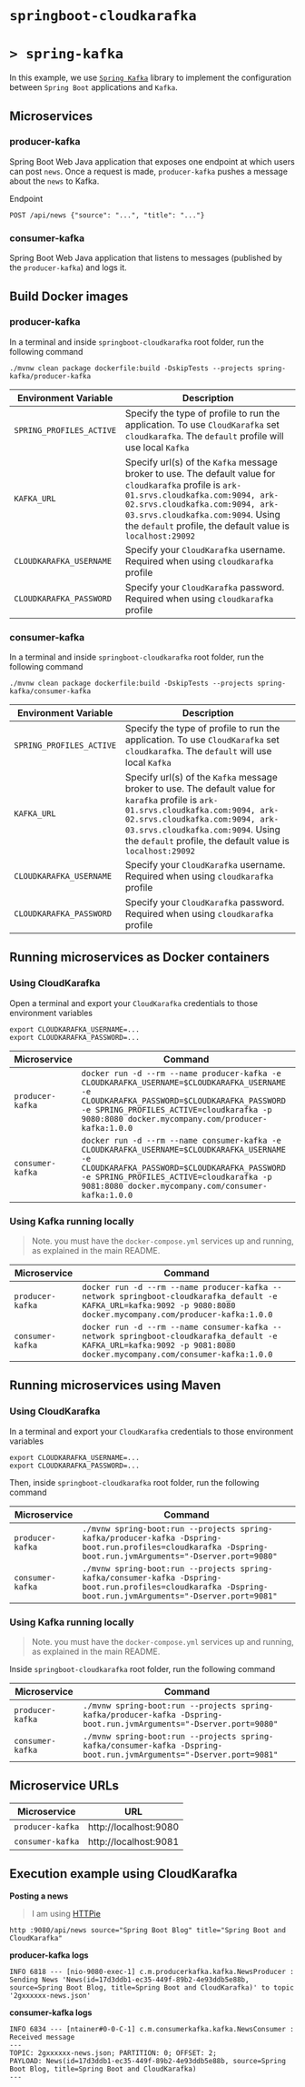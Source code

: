# `springboot-cloudkarafka`
# `> spring-kafka`

In this example, we use [`Spring Kafka`](https://docs.spring.io/spring-kafka/reference/html/) library to implement the
configuration between `Spring Boot` applications and `Kafka`.

## Microservices

### producer-kafka

Spring Boot Web Java application that exposes one endpoint at which users can post `news`. Once a request is made,
`producer-kafka` pushes a message about the `news` to Kafka.

Endpoint
```
POST /api/news {"source": "...", "title": "..."}
```

### consumer-kafka

Spring Boot Web Java application that listens to messages (published by the `producer-kafka`) and logs it.

## Build Docker images

### producer-kafka

In a terminal and inside `springboot-cloudkarafka` root folder, run the following command
```
./mvnw clean package dockerfile:build -DskipTests --projects spring-kafka/producer-kafka
```

| Environment Variable     | Description |
| -----------------------  | ----------- |
| `SPRING_PROFILES_ACTIVE` | Specify the type of profile to run the application. To use `CloudKarafka` set `cloudkarafka`. The `default` profile will use local `Kafka` |
| `KAFKA_URL`              | Specify url(s) of the `Kafka` message broker to use. The default value for `cloudkarafka` profile is `ark-01.srvs.cloudkafka.com:9094, ark-02.srvs.cloudkafka.com:9094, ark-03.srvs.cloudkafka.com:9094`. Using the `default` profile, the default value is `localhost:29092` |
| `CLOUDKARAFKA_USERNAME`  | Specify your `CloudKarafka` username. Required when using `cloudkarafka` profile |
| `CLOUDKARAFKA_PASSWORD`  | Specify your `CloudKarafka` password. Required when using `cloudkarafka` profile |

### consumer-kafka

In a terminal and inside `springboot-cloudkarafka` root folder, run the following command
```
./mvnw clean package dockerfile:build -DskipTests --projects spring-kafka/consumer-kafka
```

| Environment Variable     | Description |
| ------------------------ | ----------- |
| `SPRING_PROFILES_ACTIVE` | Specify the type of profile to run the application. To use `CloudKarafka` set `cloudkarafka`. The `default` will use local `Kafka` |
| `KAFKA_URL`              | Specify url(s) of the `Kafka` message broker to use. The default value for `karafka` profile is `ark-01.srvs.cloudkafka.com:9094, ark-02.srvs.cloudkafka.com:9094, ark-03.srvs.cloudkafka.com:9094`. Using the `default` profile, the default value is `localhost:29092` |
| `CLOUDKARAFKA_USERNAME`  | Specify your `CloudKarafka` username. Required when using `cloudkarafka` profile |
| `CLOUDKARAFKA_PASSWORD`  | Specify your `CloudKarafka` password. Required when using `cloudkarafka` profile |

## Running microservices as Docker containers

### Using CloudKarafka

Open a terminal and export your `CloudKarafka` credentials to those environment variables
```
export CLOUDKARAFKA_USERNAME=...
export CLOUDKARAFKA_PASSWORD=...
```

| Microservice     | Command |
| ---------------- | ------- |
| `producer-kafka` | `docker run -d --rm --name producer-kafka -e CLOUDKARAFKA_USERNAME=$CLOUDKARAFKA_USERNAME -e CLOUDKARAFKA_PASSWORD=$CLOUDKARAFKA_PASSWORD -e SPRING_PROFILES_ACTIVE=cloudkarafka -p 9080:8080 docker.mycompany.com/producer-kafka:1.0.0` |
| `consumer-kafka` | `docker run -d --rm --name consumer-kafka -e CLOUDKARAFKA_USERNAME=$CLOUDKARAFKA_USERNAME -e CLOUDKARAFKA_PASSWORD=$CLOUDKARAFKA_PASSWORD -e SPRING_PROFILES_ACTIVE=cloudkarafka -p 9081:8080 docker.mycompany.com/consumer-kafka:1.0.0` |

### Using Kafka running locally

> Note. you must have the `docker-compose.yml` services up and running, as explained in the main README.

| Microservice     | Command |
| ---------------- | ------- |
| `producer-kafka` | `docker run -d --rm --name producer-kafka --network springboot-cloudkarafka_default -e KAFKA_URL=kafka:9092 -p 9080:8080 docker.mycompany.com/producer-kafka:1.0.0` |
| `consumer-kafka` | `docker run -d --rm --name consumer-kafka --network springboot-cloudkarafka_default -e KAFKA_URL=kafka:9092 -p 9081:8080 docker.mycompany.com/consumer-kafka:1.0.0` |

## Running microservices using Maven

### Using CloudKarafka

In a terminal and export your `CloudKarafka` credentials to those environment variables
```
export CLOUDKARAFKA_USERNAME=...
export CLOUDKARAFKA_PASSWORD=...
```

Then, inside `springboot-cloudkarafka` root folder, run the following command

| Microservice     | Command |
| ---------------- | ------- |
| `producer-kafka` | `./mvnw spring-boot:run --projects spring-kafka/producer-kafka -Dspring-boot.run.profiles=cloudkarafka -Dspring-boot.run.jvmArguments="-Dserver.port=9080"` |
| `consumer-kafka` | `./mvnw spring-boot:run --projects spring-kafka/consumer-kafka -Dspring-boot.run.profiles=cloudkarafka -Dspring-boot.run.jvmArguments="-Dserver.port=9081"` |

### Using Kafka running locally

> Note. you must have the `docker-compose.yml` services up and running, as explained in the main README.  

Inside `springboot-cloudkarafka` root folder, run the following command

| Microservice     | Command |
| ---------------- | ------- |
| `producer-kafka` | `./mvnw spring-boot:run --projects spring-kafka/producer-kafka -Dspring-boot.run.jvmArguments="-Dserver.port=9080"` |
| `consumer-kafka` | `./mvnw spring-boot:run --projects spring-kafka/consumer-kafka -Dspring-boot.run.jvmArguments="-Dserver.port=9081"` |

## Microservice URLs

| Microservice     | URL                   |
| ---------------- | --------------------- |
| `producer-kafka` | http://localhost:9080 |
| `consumer-kafka` | http://localhost:9081 |

## Execution example using CloudKarafka

**Posting a news**
> I am using [HTTPie](https://httpie.org/) 
```
http :9080/api/news source="Spring Boot Blog" title="Spring Boot and CloudKarafka"
```

**producer-kafka logs**
```
INFO 6818 --- [nio-9080-exec-1] c.m.producerkafka.kafka.NewsProducer : Sending News 'News(id=17d3ddb1-ec35-449f-89b2-4e93ddb5e88b, source=Spring Boot Blog, title=Spring Boot and CloudKarafka)' to topic '2gxxxxxx-news.json'
```

**consumer-kafka logs**
```
INFO 6834 --- [ntainer#0-0-C-1] c.m.consumerkafka.kafka.NewsConsumer : Received message
---
TOPIC: 2gxxxxxx-news.json; PARTITION: 0; OFFSET: 2;
PAYLOAD: News(id=17d3ddb1-ec35-449f-89b2-4e93ddb5e88b, source=Spring Boot Blog, title=Spring Boot and CloudKarafka)
---
```